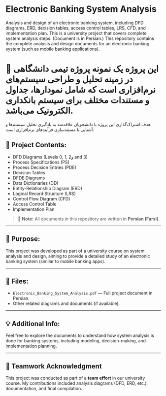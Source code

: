# Electronic Banking System Analysis
Analysis and design of an electronic banking system, including DFD diagrams, ERD, decision tables, access control tables, LRS, CFD, and implementation plan. This is a university project that covers complete system analysis steps. (Document is in Persian.)
This repository contains the complete analysis and design documents for an electronic banking system (such as mobile banking applications).

# 📌 این پروژه یک نمونه پروژه تیمی دانشگاهی در زمینه تحلیل و طراحی سیستم‌های نرم‌افزاری است که شامل نمودارها، جداول و مستندات مختلف برای سیستم بانکداری الکترونیک می‌باشد.
هدف اشتراک‌گذاری این پروژه با دانشجویان علاقه‌مند به یادگیری تحلیل سیستم‌ها و آشنایی با مستندسازی فرآیندهای نرم‌افزاری است.

## 📄 Project Contents:
- DFD Diagrams (Levels 0, 1, 2و and 3)
- Process Specifications (PS)
- Process Decision Entries (PDE)
- Decision Tables
- DFDE Diagrams
- Data Dictionaries (DD)
- Entity-Relationship Diagram (ERD)
- Logical Record Structure (LRS)
- Control Flow Diagram (CFD)
- Access Control Table
- Implementation Plan

> 📌 **Note:** All documents in this repository are written in **Persian (Farsi)**.

---

## 🎯 Purpose:
This project was developed as part of a university course on system analysis and design, aiming to provide a detailed study of an electronic banking system (similar to mobile banking apps).

---

## 📂 Files:
- `Electronic_Banking_System_Analysis.pdf` — Full project document in Persian.
- Other related diagrams and documents (if available).

---

## 💡 Additional Info:
Feel free to explore the documents to understand how system analysis is done for banking systems, including modeling, decision-making, and implementation planning.

---

## 👥 Teamwork Acknowledgment
This project was conducted as part of a **team effort** in our university course. My contributions included analysis diagrams (DFD, ERD, etc.), documentation, and final compilation.


